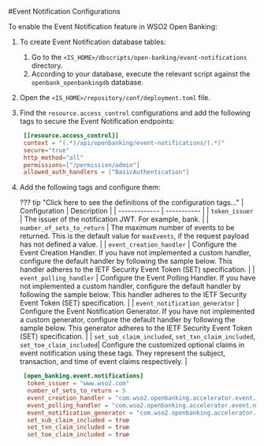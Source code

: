#Event Notification Configurations

To enable the Event Notification feature in WSO2 Open Banking:

1. To create Event Notification database tables:
    1. Go to the `<IS_HOME>/dbscripts/open-banking/event-notifications` directory.
    2. According to your database, execute the relevant script against the `openbank_openbankingdb` database.
2. Open the `<IS_HOME>/repository/conf/deployment.toml` file.
3. Find the `resource.access_control` configurations and add the following tags to secure the Event Notification endpoints:
      ``` toml
       [[resource.access_control]]
       context = "(.*)/api/openbanking/event-notifications/(.*)"
       secure="true"
       http_method="all"
       permissions=["/permission/admin"]
       allowed_auth_handlers = ["BasicAuthentication"]
      ```
4. Add the following tags and configure them:

    ??? tip "Click here to see the definitions of the configuration tags..."
         | Configuration | Description |
         | ------------- | ----------- |
         | `token_issuer` | The issuer of the notification JWT. For example, bank. |
         | `number_of_sets_to_return` | The maximum number of events to be returned. This is the default value for `maxEvents`, if the request payload has not defined a value. |
         | `event_creation_handler` | Configure the Event Creation Handler. If you have not implemented a custom handler, configure the default handler by following the sample below. This handler adheres to the IETF Security Event Token (SET) specification. |
         | `event_polling_handler` | Configure the Event Polling Handler. If you have not implemented a custom handler, configure the default handler by following the sample below. This handler adheres to the IETF Security Event Token (SET) specification. |
         | `event_notification_generator` | Configure the Event Notification Generator. If you have not implemented a custom generator, configure the default handler by following the sample below. This generator adheres to the IETF Security Event Token (SET) specification. |
         | `set_sub_claim_included`, `set_txn_claim_included`, `set_toe_claim_included`| Configure the customized optional claims in event notification using these tags. They represent the subject, transaction, and time of event claims respectively. |

      ``` toml
       [open_banking.event.notifications]
        token_issuer = "www.wso2.com"
        number_of_sets_to_return = 5
        event_creation_handler = "com.wso2.openbanking.accelerator.event.notifications.service.handler.DefaultEventCreationServiceHandler"
        event_polling_handler = "com.wso2.openbanking.accelerator.event.notifications.service.handler.DefaultEventPollingServiceHandler"
        event_notification_generator = "com.wso2.openbanking.accelerator.event.notifications.service.service.DefaultEventNotificationGenerator"
        set_sub_claim_included = true
        set_txn_claim_included = true
        set_toe_claim_included = true
      ```

